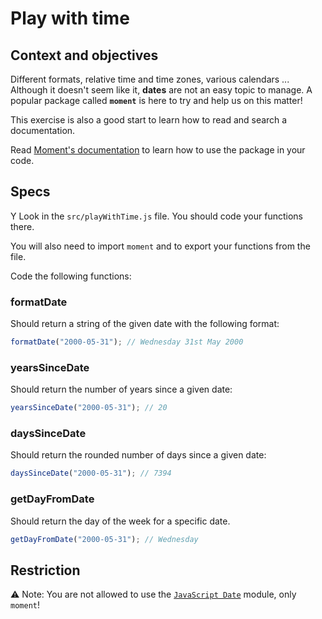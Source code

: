 # Play with time

## Context and objectives

Different formats, relative time and time zones, various calendars ... Although it doesn't seem like it, **dates** are not an easy topic to manage.
A popular package called **`moment`** is here to try and help us on this matter!

This exercise is also a good start to learn how to read and search a documentation.

Read [Moment's documentation](https://momentjs.com/) to learn how to use the package in your code.

## Specs
Y
Look in the `src/playWithTime.js` file. You should code your functions there.

You will also need to import `moment` and to export your functions from the file.

Code the following functions:

### formatDate

Should return a string of the given date with the following format:

```js
formatDate("2000-05-31"); // Wednesday 31st May 2000
```

### yearsSinceDate

Should return the number of years since a given date:

```js
yearsSinceDate("2000-05-31"); // 20
```

### daysSinceDate

Should return the rounded number of days since a given date:

```js
daysSinceDate("2000-05-31"); // 7394
```

### getDayFromDate

Should return the day of the week for a specific date.

```js
getDayFromDate("2000-05-31"); // Wednesday
```

## Restriction

⚠️ Note: You are not allowed to use the [`JavaScript Date`](https://developer.mozilla.org/en-US/docs/Web/JavaScript/Reference/Global_Objects/Date) module, only `moment`!

